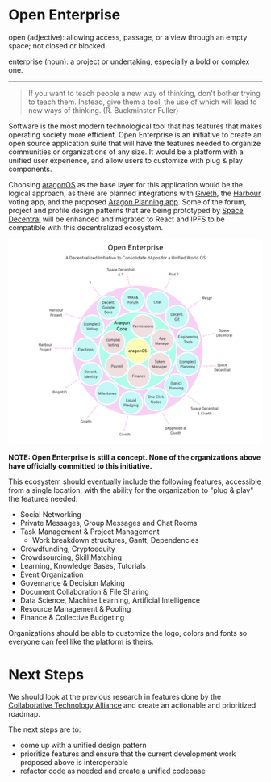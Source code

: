 # Open Enterprise

open (adjective): allowing access, passage, or a view through an empty space; not closed or blocked.

enterprise (noun): a project or undertaking, especially a bold or complex one.

-----
>If you want to teach people a new way of thinking, don't bother trying to teach them. Instead, give them a tool, the use of which will lead to new ways of thinking. (R. Buckminster Fuller)

Software is the most modern technological tool that has features that makes operating society more efficient. Open Enterprise is an initiative to create an open source application suite that will have the features needed to organize communities or organizations of any size. It would be a platform with a unified user experience, and allow users to customize with plug & play components. 

Choosing [aragonOS](https://github.com/aragon/aragonOS) as the base layer for this application would be the logical approach, as there are planned integrations with [Giveth](https://giveth.io/), the [Harbour](https://github.com/HarbourProject/protocol) voting app, and the proposed [Aragon Planning app](https://github.com/aragon/nest/pull/24). Some of the forum, project and profile design patterns that are being prototyped by [Space Decentral](https://spacedecentral.net) will be enhanced and migrated to React and IPFS to be compatible with this decentralized ecosystem.

![OEI](https://github.com/stellarmagnet/openenterprise/blob/master/img/oei.png)

**NOTE: Open Enterprise is still a concept. None of the organizations above have officially committed to this initiative.**

This ecosystem should eventually include the following features, accessible from a single location, with the ability for the organization to "plug & play" the features needed: 

* Social Networking
* Private Messages, Group Messages and Chat Rooms
* Task Management & Project Management
  * Work breakdown structures, Gantt, Dependencies
* Crowdfunding, Cryptoequity
* Crowdsourcing, Skill Matching
* Learning, Knowledge Bases, Tutorials
* Event Organization
* Governance & Decision Making
* Document Collaboration & File Sharing
* Data Science, Machine Learning, Artificial Intelligence
* Resource Management & Pooling
* Finance & Collective Budgeting

Organizations should be able to customize the logo, colors and fonts so everyone can feel like the platform is theirs.


# Next Steps

We should look at the previous research in features done by the [Collaborative Technology Alliance](https://wiki.p2pfoundation.net/Collaborative_Technology_Alliance) and create an actionable and prioritized roadmap.

The next steps are to:
* come up with a unified design pattern
* prioritize features and ensure that the current development work proposed above is interoperable
* refactor code as needed and create a unified codebase
